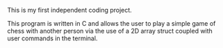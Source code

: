 This is my first independent coding project.

This program is written in C and allows the user to play a simple game of chess with another person via
the use of a 2D array struct coupled with user commands in the terminal. 

